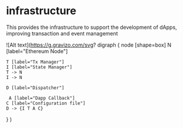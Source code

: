 # infrastructure
This provides the infrastructure to support the development of dApps, improving transaction and event management

![Alt text](https://g.gravizo.com/svg?
  digraph {
    node [shape=box]
    N [label="Ethereum Node"]

    T [label="Tx Manager"]
    I [label="State Manager"]
    T -> N
    I -> N

    D [label="Dispatcher"]

     A [label="Dapp Callback"]
    C [label="Configuration file"]
    D -> {I T A C}
  }
)
